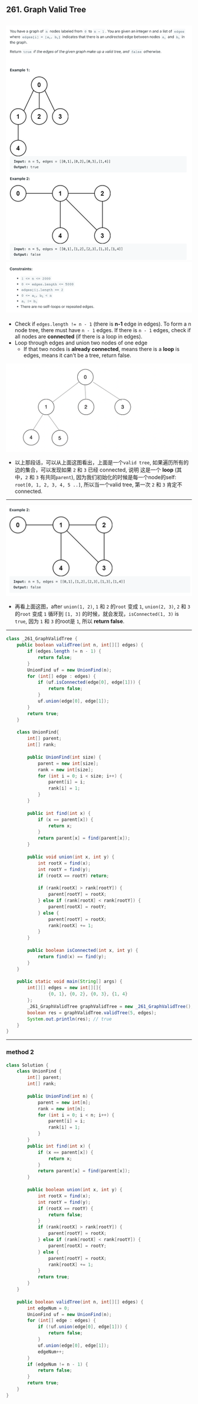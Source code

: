 ## 261. Graph Valid Tree
![](img/2023-07-18-13-35-46.png)
![](img/2023-07-18-13-36-04.png)
---

- Check if `edges.length != n - 1` (there is **n-1** edge in edges). To form a n node tree, there must have `n - 1` 
  edges. If there is `n - 1` edges, check if all nodes are **connected** (if there is a loop in edges).
- Loop through edges and union two nodes of one edge
  - If that two nodes is **already connected**, means there is a **loop** is edges, means it can't be a tree, return false.

![](img/2023-07-18-13-42-50.png)

- 以上那段话，可以从上面这图看出，上面是一个`valid tree`, 如果遍历所有的边的集合，可以发现如果 `2` 和 `3` 已经 connected, 说明
  这是一个 **loop** (其中，`2` 和 `3` 有共同`parent`), 因为我们初始化的时候是每一个node的self:  `root[0, 1, 2, 3, 4, 5 ..]`, 
  所以当一个valid tree, 第一次 `2` 和 `3` 肯定不connected.
---

![](img/2023-07-18-15-26-24.png)

- 再看上面这图，after `union(1, 2)`, `1` 和 `2` 的`root` 变成 `1`, `union(2, 3)`, `2` 和 `3` 的`root` 变成 `1`
  循环到 `[1, 3]` 的时候，就会发现，`isConnected(1, 3)` is `true`, 因为 `1` 和 `3` 的root是 `1`, 所以 **return false**.

---

```java
class _261_GraphValidTree {
    public boolean validTree(int n, int[][] edges) {
        if (edges.length != n - 1) {
            return false;
        }
        UnionFind uf = new UnionFind(n);
        for (int[] edge : edges) {
            if (uf.isConnected(edge[0], edge[1])) {
                return false;
            }
            uf.union(edge[0], edge[1]);
        }
        return true;
    }

    class UnionFind{
        int[] parent;
        int[] rank;

        public UnionFind(int size) {
            parent = new int[size];
            rank = new int[size];
            for (int i = 0; i < size; i++) {
                parent[i] = i;
                rank[i] = 1;
            }
        }

        public int find(int x) {
            if (x == parent[x]) {
                return x;
            }
            return parent[x] = find(parent[x]);
        }

        public void union(int x, int y) {
            int rootX = find(x);
            int rootY = find(y);
            if (rootX == rootY) return;

            if (rank[rootX] > rank[rootY]) {
                parent[rootY] = rootX;
            } else if (rank[rootX] < rank[rootY]) {
                parent[rootX] = rootY;
            } else {
                parent[rootY] = rootX;
                rank[rootX] += 1;
            }
        }

        public boolean isConnected(int x, int y) {
            return find(x) == find(y);
        }
    }

    public static void main(String[] args) {
        int[][] edges = new int[][]{
                {0, 1}, {0, 2}, {0, 3}, {1, 4}
        };
        _261_GraphValidTree graphValidTree = new _261_GraphValidTree();
        boolean res = graphValidTree.validTree(5, edges);
        System.out.println(res); // true
    }
}
```
---

### method 2

```java
class Solution {
    class UnionFind {
        int[] parent;
        int[] rank;
        
        public UnionFind(int n) {
            parent = new int[n];
            rank = new int[n];
            for (int i = 0; i < n; i++) {
                parent[i] = i;
                rank[i] = 1;
            }
        } 
        public int find(int x) {
            if (x == parent[x]) {
                return x;
            }
            return parent[x] = find(parent[x]);
        }
        
        public boolean union(int x, int y) {
            int rootX = find(x);
            int rootY = find(y);
            if (rootX == rootY) {
                return false;
            }
            if (rank[rootX] > rank[rootY]) {
                parent[rootY] = rootX;
            } else if (rank[rootX] < rank[rootY]) {
                parent[rootX] = rootY;
            } else {
                parent[rootY] = rootX;
                rank[rootX] += 1;
            }
            return true;
        }
    }
    
    public boolean validTree(int n, int[][] edges) {
        int edgeNum = 0;
        UnionFind uf = new UnionFind(n);
        for (int[] edge : edges) {
            if (!uf.union(edge[0], edge[1])) {
                return false;
            }
            uf.union(edge[0], edge[1]);
            edgeNum++;
        }
        if (edgeNum != n - 1) {
            return false;
        }
        return true;
    }
}
```
